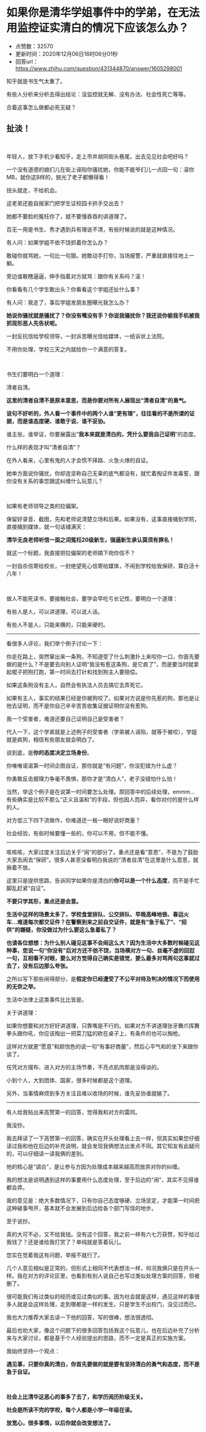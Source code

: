 # 如果你是清华学姐事件中的学弟，在无法用监控证实清白的情况下应该怎么办？
- 点赞数：32570
- 更新时间：2020年12月06日16时06分01秒
- 回答url：https://www.zhihu.com/question/431344870/answer/1605298001
<body>
 <p data-pid="8BO5c77l">知乎就是书生气太重了。</p>
 <p data-pid="AZFX53_2">有些人分析来分析去得出结论：没监控就无解、没有办法、社会性死亡等等。</p>
 <p data-pid="lk_cg9J5">合着这事怎么做都必死无疑？</p>
 <h2><b>扯淡！</b></h2>
 <p class="ztext-empty-paragraph"><br></p>
 <p data-pid="Up5bk5ty">年轻人，放下手机少看知乎，走上市井胡同街头巷尾，出去见见社会吧好吗？</p>
 <p data-pid="XQWv0RSL">一个没有道德的娘们儿在街上诬陷你骚扰她，你能不能爷们儿一点回一句：滚你MB，就你这B样的，脱光了老子都懒得看！</p>
 <p data-pid="wJKMolHU">扭头就走，不给机会。</p>
 <p data-pid="Fp7GQ2v6">这老弟还能自报家门把学生证校园卡拱手交出去？</p>
 <p data-pid="vTC5wq0W">她都不要脸的冤枉你了，就不要慢吞吞的讲道理了。</p>
 <p data-pid="mHcY4ZSa">百无一用是书生、秀才遇到兵有理说不清，有些时候说的就是这种情况。</p>
 <p data-pid="zD_FcJjV">有人问：如果学姐不依不饶抓着你怎么办？</p>
 <p data-pid="l8dNTfg6">敢碰你就骂她，一句比一句狠。她敢动手打你，当场报警，严重就直接往地上一躺。</p>
 <p data-pid="9d4maIpL">旁边谁敢瞎逼逼，伸手指着对方就骂：跟你有关系吗？滚！</p>
 <p data-pid="flRI4zSW">你看看有几个学生敢出头？你看看这个学姐还扯什么事？</p>
 <p data-pid="iLuUhgUs">有人问：我走了，事后学姐发朋友圈曝光我怎么办？</p>
 <p data-pid="zUJlnqDb"><b>她说你骚扰就是骚扰了？你没有嘴没有手？你说我骚扰你？我还说你偷我手机被我抓现形恶人先告状呢。</b></p>
 <p data-pid="0FJV5ocp">一封反抗信给学校领导，一封诉苦曝光信给媒体，一纸诉状上法院。</p>
 <p data-pid="abi7qQB4">不用你处理，学校三天之内就给你一个满意的答复。</p>
 <p class="ztext-empty-paragraph"><br></p>
 <p data-pid="bdpJMnau">书生们要明白一个道理：</p>
 <p data-pid="dzObU7Br">清者自清。</p>
 <p data-pid="7kJIGpmm"><b>这里的清者自清不是原本意思，而是你要对所有人展现出“清者自清”的勇气。</b></p>
 <p data-pid="b0AV2I7X"><b>说句不好听的，外人看一个事件中的两个人谁“更有理”，往往看的不是所谓的证据，而是谁态度硬、谁敢于说、谁不妥协。</b></p>
 <p data-pid="RMBMxaOj">谁主张，谁举证，你要展露出“<b>我本来就是清白的，凭什么要我自己证明</b>”的态度。</p>
 <p data-pid="X6zb9oGX">什么样的表现才叫“清者自清”？</p>
 <p data-pid="Zsbz8v_a">在外人看来，心里有鬼的人才会慌不择路、火急火燎的自证。</p>
 <p data-pid="nI0yPdnC">她单方面说你骚扰，你却连坚称自己无辜的底气都没有，就忙着掏证件发毒誓，跟你没有关系的事您跟这纠缠什么玩意儿？</p>
 <p class="ztext-empty-paragraph"><br></p>
 <p data-pid="JN4_gT0K">如果有老师领导之类的拉偏架。</p>
 <p data-pid="GdYczjS8">保留好录音、截图，先和老师说清楚立场和后果。如果没有，这事直接捅到学院，直接捅到媒体，就一句话铺满天：</p>
 <p data-pid="kYyr8eYg"><b>清华无良老师听信一面之词冤枉20级新生，强逼新生承认莫须有罪名！</b></p>
 <p data-pid="QgCCPxtP">就这一个标题，我直接把拉偏架的老师搞下岗你信不？</p>
 <p data-pid="XCxZ8tFE">一封自杀信寄给校长，一封绝望死心信寄给媒体，不闹到学校给我保研，算白活十八年！</p>
 <p class="ztext-empty-paragraph"><br></p>
 <p data-pid="reWFP76Z">做人不能死读书，要接触社会，要学会早吃亏长记性，要明白一个道理：</p>
 <p data-pid="kuT1uBip">有些人是人，可以讲道理，可以说人话。</p>
 <p data-pid="e_YaPfeC">有些人不是人，只能来横的，只能来硬的。</p>
 <hr>
 <p data-pid="CW9MrUZY">看很多人评论，我们举个例子讨论一下：</p>
 <p data-pid="TNXOBStc">你走在路上，突然窜出来一条狗，不知道受了什么刺激扑上来咬你一口，你首先要做的是什么？不是要去向别人证明“我没有惹这条狗，是它疯了”，而是要当时就拿起棍子把狗打跑，第一时间去打针和找到狗主人要赔偿。</p>
 <p data-pid="AGvufSu5">如果这条狗没有主人，自然会有执法人员去搞它去弄死它。</p>
 <p data-pid="a_3MGroQ">如果有主人，事实的结果已经是你被狗咬了。如果对方说是你先惹的狗，那也是让他去证明，而不是你自己辛辛苦苦收集证据证明你没有惹狗。</p>
 <p data-pid="zi7g8lqa">我一个受害者，难道还要自己证明自己是受害者？</p>
 <p data-pid="WUMKIRFR">代入一下，这个学弟就是上述例子的受害者（学弟被人诬陷，就等于被咬），学姐就是疯狗，相信有些朋友就会明白了。</p>
 <p data-pid="1XHxA7RX">说到底，是<b>你的态度决定立场身份</b>。</p>
 <p data-pid="2F3sNWbE">你唯唯诺诺第一时间企图自证，那你就是“有问题”，你没犯错为什么虚？</p>
 <p data-pid="o8E_ZNju">你勇敢反击据理力争毫不畏惧，那你才是“清白人”，老子没错怕什么怕！</p>
 <p data-pid="X6bIfr44">当然，举这个例子是在说第一时间要怎么处理。原回答中的后续处理，emmm... 有些确实是比较不那么“正义且温和”的手段，但也因人而异，看你对付的是什么样的人。</p>
 <p data-pid="69Ftvpxa">对方低三下四下流做作，你难道还一板一眼好说好商量？</p>
 <p data-pid="VQ_s5q_Q">社会经验，有些时候要懂一些的，你可以不用，但不能不懂。</p>
 <hr>
 <p data-pid="QrwbHtFU">咳咳咳，大家过度关注后边关于“闹”的部分了。重点还是看“意思”，不是为了鼓励大家去闹去“保研”。很多人甚至没看明白我说的“清者自清”在这里是什么意思，就揪着不放。</p>
 <p data-pid="b5XE_heP">这里只是提供思路，告诉同学如果你是清白的<b>你可以是一个什么态度</b>，而不是手忙脚乱赶紧“自证”。</p>
 <p data-pid="2-YIeP14"><b>不要只学其形，重点还是会意。</b></p>
 <p data-pid="Vcmyy_V4"><b>生活中这样的场景太多了，学校食堂排队、公交排队、早晚高峰地铁、春运火车...难道每次都交证件？在警察到来之前自交证件，就是有“急于私了”、“招供”的嫌疑，你没做过为什么要这么急着私了？</b></p>
 <p data-pid="HwRot0Lo"><b>也请各位想想：为什么别人碰见这事不会闹这么大？因为生活中大多数时候碰见这种事，您说一句“你没有”后对方还不依不饶，当场横对方一句、丝毫不虚的回怼一句，互相看不对眼，要么对方觉得自己确实是错觉，要么最多对骂两句这事就过去了，没有后边那么夸张。</b></p>
 <p data-pid="8SptmXZE">之所以写下那些闹得部分，是<b>假定你已经遭受了不公平对待及判决的情况下而使用的无奈之举。</b></p>
 <p data-pid="Pmf1eHwV">生活中法律上这类事件比比皆是。</p>
 <p data-pid="CWQN8a8N">关于讲道理：</p>
 <p data-pid="VYm6ij9r">如果你想要和对方好好讲道理，只靠嘴是不行的。如果对方不讲道理张牙舞爪挥舞拳头跟你吼，你应该掏出一把菜刀猛的砍在桌子上，有条件的也可以掏枪。</p>
 <p data-pid="GX2eaYkV">这样对方就更“愿意”和颜悦色的说一句“有事好商量”，然后心平气和的坐下来跟你谈了。</p>
 <p data-pid="xLrlquSW">任凭对方摆布、进入对方的主场节奏，不亮点肌肉那是没得谈的。</p>
 <p data-pid="vgWvJRYK">小到个人，大到团体、国家，很多时候都是这个道理。</p>
 <p data-pid="IwD8-Lwn">另外，当事情麻烦到多方关注且难以收场的时候，谁先妥协谁就输了。</p>
 <hr>
 <p data-pid="1XourQgJ">有人给我贴出来高赞第一的回答，觉得我和对方的雷同。</p>
 <p data-pid="7Ley_g2Z">我没抄。</p>
 <p data-pid="TXxJddE6">我去拜读了一下高赞第一的回答，确实在开头处理看上去一样，但其实如果您仔细读过我和他在后边的补充说明，就会发现我俩想法出发点不同。其它知友有此疑问的，可以仔细读一读我俩的差别。</p>
 <p data-pid="RIr6Y09S">他的核心是“调合”，是让参与方因为处理成本越来越高而放弃对你的纠缠。</p>
 <p data-pid="oibJeZ3d">我的想法是说明遇到这样的事要用什么态度处理，至于后边的“闹”，其实不见得谁都会弄。</p>
 <p data-pid="mPLGFuMS">我的意见是：绝大多数情况下，只有你自己态度够硬、立场坚定，才能第一时间把这种破事甩开，基本就不会发展到后边给各个部门写信的地步。</p>
 <p data-pid="QyJFOBHm">至于说抄。</p>
 <p data-pid="VGrE2MBA">真的大可不必，又不给我钱。没有这个回答，我之前一样有六七万获赞，知乎给过我钱了？还是谁给我打赏了？单纯就是答着玩儿。</p>
 <p data-pid="MlcYWPxt">您实在觉着我这有问题，举报不就行了。</p>
 <p data-pid="Wg-aWjh2">几个人意见相似是正常的，但形式上相同不代表想法一样，何况我俩只是在开头一样。我在对方的评论区里，也看到有别人说自己也写过类似处理方案的回答，但被删了。</p>
 <p data-pid="PBR558T1">很可能我们有过类似的经历或见过类似的事。因为社会就是这样，遇见这样的事很多人就是会这样处理，走到哪都是一样的发生。只是学生不出校门，没见过而已。</p>
 <p data-pid="rZTM6XRt">我也大力推荐大家去读一下他的回答，写的很棒，想法很透彻。</p>
 <p data-pid="bMyP8Czv">最后也劝大家，像这个问题下的很多回答包括我这个玩意儿，也在后边补充了分析来与大家讨论，都是基于个人经验提出的思路，而不一定是真正的实施方案。</p>
 <p data-pid="D3Zs7QLl">我始终坚持一个观点：</p>
 <p data-pid="xc8fU7JG"><b>遇见事，只要你真的清白，你首先要做的就是要有坚持清白的勇气和态度，而不是急于自证。</b></p>
 <p class="ztext-empty-paragraph"><br></p>
 <p data-pid="uvLigfat"><b>社会上比清华这恶心的事多了去了，和学历阅历阶级无关。</b></p>
 <p data-pid="6hzC8tIB"><b>社会是所读不完的学校，每个人都是小学一年级在读。</b></p>
 <p data-pid="V7lv85cv"><b>放宽心，很多事情，以后你就会改变想法了。</b></p>
</body>